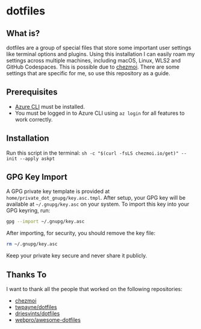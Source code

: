 # dotfiles

## What is?

dotfiles are a group of special files that store some important user settings like terminal options and plugins. Using this installation I can easily roam my settings across multiple machines, including macOS, Linux, WLS2 and GitHub Codespaces.
This is possible due to [chezmoi](https://www.chezmoi.io).
There are some settings that are specific for me, so use this repository as a guide.

## Prerequisites

- [Azure CLI](https://docs.microsoft.com/en-us/cli/azure/install-azure-cli) must be installed.
- You must be logged in to Azure CLI using `az login` for all features to work correctly.

## Installation

Run this script in the terminal:
`sh -c "$(curl -fsLS chezmoi.io/get)" -- init --apply askpt`

## GPG Key Import

A GPG private key template is provided at `home/private_dot_gnupg/key.asc.tmpl`. After setup, your GPG key will be available at `~/.gnupg/key.asc` on your system. To import this key into your GPG keyring, run:

```sh
gpg --import ~/.gnupg/key.asc
```

After importing, for security, you should remove the key file:

```sh
rm ~/.gnupg/key.asc
```

Keep your private key secure and never share it publicly.

## Thanks To

I want to thank all the people that worked on the following repositories:

- [chezmoi](https://github.com/twpayne/chezmoi)
- [twpayne/dotfiles](https://github.com/twpayne/dotfiles)
- [driesvints/dotfiles](https://github.com/driesvints/dotfiles)
- [webpro/awesome-dotfiles](https://github.com/webpro/awesome-dotfiles)
